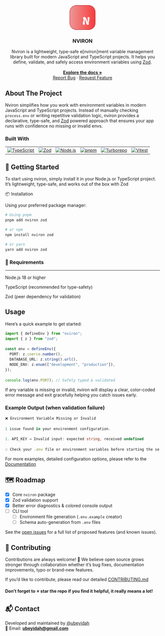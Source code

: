 <a id="readme-top"></a>

<br />
<div align="center">
  <a href="https://github.com/ubeyidah/nviron">
    <img src="./apps/web/public/logo.png" alt="Logo" height="80">
  </a>

<h3 align="center">NVIRON</h3>

  <p align="center">Nviron is a lightweight, type-safe e[nviron]ment variable management library built for modern JavaScript and TypeScript projects. It helps you define, validate, and safely access environment variables using <a href="https://zod.dev">Zod</a>.
    <br />
    <br />
    <a href="https://nviron.vercel.app"><strong>Explore the docs »</strong></a>
    <br />
    <a href="https://github.com/ubeyidah/nviron/issues/new?labels=bug">Report Bug</a>
    &middot;
    <a href="https://github.com/ubeyidah/nviron/issues/new?labels=enhancement">Request Feature</a>
  </p>
</div>

<!-- ABOUT THE PROJECT -->

## About The Project

Nviron simplifies how you work with environment variables in modern JavaScript and TypeScript projects.
Instead of manually checking `process.env` or writing repetitive validation logic, nviron provides a declarative, type-safe, and <a href="https://zod.dev">Zod</a> powered approach that ensures your app runs with confidence no missing or invalid envs.

### Built With

<table> <tr> <td><a href="https://www.typescriptlang.org/"><img src="https://img.shields.io/badge/TypeScript-3178C6?style=for-the-badge&logo=typescript&logoColor=white" alt="TypeScript" /></a></td> <td><a href="https://github.com/colinhacks/zod"><img src="https://img.shields.io/badge/Zod-3068E8?style=for-the-badge&logo=zod&logoColor=white" alt="Zod" /></a></td> <td><a href="https://nodejs.org/"><img src="https://img.shields.io/badge/Node.js-43853D?style=for-the-badge&logo=node.js&logoColor=white" alt="Node.js" /></a></td> <td><a href="https://pnpm.io/"><img src="https://img.shields.io/badge/pnpm-F69220?style=for-the-badge&logo=pnpm&logoColor=white" alt="pnpm" /></a></td> <td><a href="https://turbo.build/"><img src="https://img.shields.io/badge/Turborepo-000000?style=for-the-badge&logo=vercel&logoColor=white" alt="Turborepo" /></a></td> <td><a href="https://vitest.dev/"><img src="https://img.shields.io/badge/Vitest-6E9F18?style=for-the-badge&logo=vitest&logoColor=white" alt="Vitest" /></a></td> </tr> </table>

## 🚀 Getting Started

To start using nviron, simply install it in your Node.js or TypeScript project.
It’s lightweight, type-safe, and works out of the box with Zod

📦 Installation

Using your preferred package manager:

```bash
# Using pnpm
pnpm add nviron zod
```

```bash
# or npm
npm install nviron zod
```

```bash
# or yarn
yarn add nviron zod

```

### 🧩 Requirements

---

Node.js 18 or higher

TypeScript (recommended for type-safety)

Zod (peer dependency for validation)

## Usage

Here’s a quick example to get started:

```ts
import { defineEnv } from "nviron";
import { z } from "zod";

const env = defineEnv({
  PORT: z.coerce.number(),
  DATABASE_URL: z.string().url(),
  NODE_ENV: z.enum(["development", "production"]),
});

console.log(env.PORT); // Safely typed & validated
```

If any variable is missing or invalid, nviron will display a clear, color-coded error message and exit gracefully helping you catch issues early.

### Example Output (when validation failure)

```ts
❌ Environment Variable Missing or Invalid

1 issue found in your environment configuration.

1. API_KEY → Invalid input: expected string, received undefined

💡 Check your .env file or environment variables before starting the server.
```

For more examples, detailed configuration options, please refer to the <a href="https://nviron.vercel.app">Documentation</a>

## 🗺️ Roadmap

- [x] Core `nviron` package
- [x] Zod validation support
- [x] Better error diagnostics & colored console output
- [ ] CLI tool
  - [ ] Environment file generation (`.env.example` creator)
  - [ ] Schema auto-generation from `.env` files

See the [open issues](https://github.com/ubeyidah/nviron/issues) for a full list of proposed features (and known issues).

## 🤝 Contributing

Contributions are always welcome! 🎉
We believe open source grows stronger through collaboration whether it’s bug fixes, documentation improvements, typo or brand-new features.

If you’d like to contribute, please read our detailed [CONTRIBUTING.md](./CONTRIBUTING.md)

#### Don’t forget to ⭐ star the repo if you find it helpful, it really means a lot!

## 📬 Contact

Developed and maintained by [@ubeyidah](https://twitter.com/ubeyidah)  
📧 Email: **ubeyidah@gmail.com**
